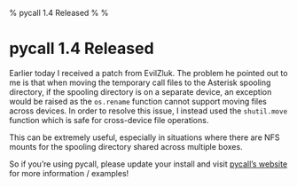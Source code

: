 % pycall 1.4 Released
%
%

# pycall 1.4 Released

Earlier today I received a patch from EvilZluk. The problem he pointed out to me
is that when moving the temporary call files to the Asterisk spooling directory,
if the spooling directory is on a separate device, an exception would be raised
as the `os.rename` function cannot support moving files across devices. In order
to resolve this issue, I instead used the `shutil.move` function which is safe
for cross-device file operations.

This can be extremely useful, especially in situations where there are NFS
mounts for the spooling directory shared across multiple boxes.

So if you’re using pycall, please update your install and visit [pycall’s
website][] for more information / examples!

  [pycall’s website]: http://pycall.org/
